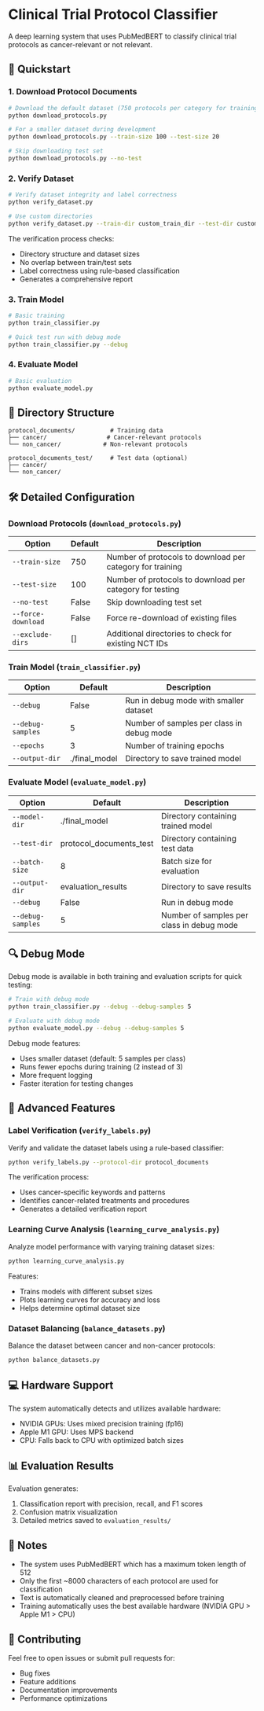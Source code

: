 # Clinical Trial Protocol Classifier

A deep learning system that uses PubMedBERT to classify clinical trial protocols as cancer-relevant or not relevant.

## 🚀 Quickstart

### 1. Download Protocol Documents
```bash
# Download the default dataset (750 protocols per category for training, 100 for testing)
python download_protocols.py

# For a smaller dataset during development
python download_protocols.py --train-size 100 --test-size 20

# Skip downloading test set
python download_protocols.py --no-test
```

### 2. Verify Dataset
```bash
# Verify dataset integrity and label correctness
python verify_dataset.py

# Use custom directories
python verify_dataset.py --train-dir custom_train_dir --test-dir custom_test_dir
```

The verification process checks:
- Directory structure and dataset sizes
- No overlap between train/test sets
- Label correctness using rule-based classification
- Generates a comprehensive report

### 3. Train Model
```bash
# Basic training
python train_classifier.py

# Quick test run with debug mode
python train_classifier.py --debug
```

### 4. Evaluate Model
```bash
# Basic evaluation
python evaluate_model.py
```

## 📁 Directory Structure
```
protocol_documents/          # Training data
├── cancer/                 # Cancer-relevant protocols
└── non_cancer/            # Non-relevant protocols

protocol_documents_test/     # Test data (optional)
├── cancer/
└── non_cancer/
```

## 🛠️ Detailed Configuration

### Download Protocols (`download_protocols.py`)

| Option | Default | Description |
|--------|---------|-------------|
| `--train-size` | 750 | Number of protocols to download per category for training |
| `--test-size` | 100 | Number of protocols to download per category for testing |
| `--no-test` | False | Skip downloading test set |
| `--force-download` | False | Force re-download of existing files |
| `--exclude-dirs` | [] | Additional directories to check for existing NCT IDs |

### Train Model (`train_classifier.py`)

| Option | Default | Description |
|--------|---------|-------------|
| `--debug` | False | Run in debug mode with smaller dataset |
| `--debug-samples` | 5 | Number of samples per class in debug mode |
| `--epochs` | 3 | Number of training epochs |
| `--output-dir` | ./final_model | Directory to save trained model |

### Evaluate Model (`evaluate_model.py`)

| Option | Default | Description |
|--------|---------|-------------|
| `--model-dir` | ./final_model | Directory containing trained model |
| `--test-dir` | protocol_documents_test | Directory containing test data |
| `--batch-size` | 8 | Batch size for evaluation |
| `--output-dir` | evaluation_results | Directory to save results |
| `--debug` | False | Run in debug mode |
| `--debug-samples` | 5 | Number of samples per class in debug mode |

## 🔍 Debug Mode

Debug mode is available in both training and evaluation scripts for quick testing:

```bash
# Train with debug mode
python train_classifier.py --debug --debug-samples 5

# Evaluate with debug mode
python evaluate_model.py --debug --debug-samples 5
```

Debug mode features:
- Uses smaller dataset (default: 5 samples per class)
- Runs fewer epochs during training (2 instead of 3)
- More frequent logging
- Faster iteration for testing changes

## 🔬 Advanced Features

### Label Verification (`verify_labels.py`)
Verify and validate the dataset labels using a rule-based classifier:
```bash
python verify_labels.py --protocol-dir protocol_documents
```

The verification process:
- Uses cancer-specific keywords and patterns
- Identifies cancer-related treatments and procedures
- Generates a detailed verification report

### Learning Curve Analysis (`learning_curve_analysis.py`)
Analyze model performance with varying training dataset sizes:
```bash
python learning_curve_analysis.py
```

Features:
- Trains models with different subset sizes
- Plots learning curves for accuracy and loss
- Helps determine optimal dataset size

### Dataset Balancing (`balance_datasets.py`)
Balance the dataset between cancer and non-cancer protocols:
```bash
python balance_datasets.py
```

## 💻 Hardware Support

The system automatically detects and utilizes available hardware:
- NVIDIA GPUs: Uses mixed precision training (fp16)
- Apple M1 GPU: Uses MPS backend
- CPU: Falls back to CPU with optimized batch sizes

## 📊 Evaluation Results

Evaluation generates:
1. Classification report with precision, recall, and F1 scores
2. Confusion matrix visualization
3. Detailed metrics saved to `evaluation_results/`

## 📝 Notes

- The system uses PubMedBERT which has a maximum token length of 512
- Only the first ~8000 characters of each protocol are used for classification
- Text is automatically cleaned and preprocessed before training
- Training automatically uses the best available hardware (NVIDIA GPU > Apple M1 > CPU)

## 🤝 Contributing

Feel free to open issues or submit pull requests for:
- Bug fixes
- Feature additions
- Documentation improvements
- Performance optimizations
